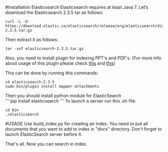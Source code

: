 #Installation Elasticsearch
Elasticsearch requires at least Java 7. 
Let’s download the Elasticsearch 2.3.5 tar as follows:
```
curl -L -O https://download.elastic.co/elasticsearch/release/org/elasticsearch/distribution/tar/elasticsearch/2.3.5/elasticsearch-2.3.5.tar.gz
```
Then extract it as follows:
```
tar -xvf elasticsearch-2.3.5.tar.gz
```

Also, you need to install plugin for indexing PPT's and PDF's. (For more info about usage of this plugin please check [this](https://www.elastic.co/guide/en/elasticsearch/plugins/current/mapper-attachments-usage.html) and [this](https://hustbill.wordpress.com/2015/09/11/full-text-search-by-elasticsearch-mapper-attachments-in-pdf-format/))

This can be done by running this commands:
```
cd elasticsearch-2.3.5
sudo bin/plugin install mapper-attachments
```
Then you should install python module for ElasticSearch  
'''
pip install elasticsearch
'''
To launch a server run this .sh file:
```
cd bin
./elasticsearch
```

#USAGE
Use build_index.py for creating an index. You need to put all documents that you want to add to index in "docs" directory. Don't forget to launch ElasticSearch server before it.

That's all. Now you can search in index. 
